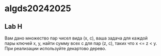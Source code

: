 
# algds20242025

## Lab H

Вам дано множество пар чисел вида (x, c), ваша задача для каждой пары ключей x, y, найти сумму всех с
для пар (z, c), таких что x <= z < y. При реализации используйте декартово дерево.
